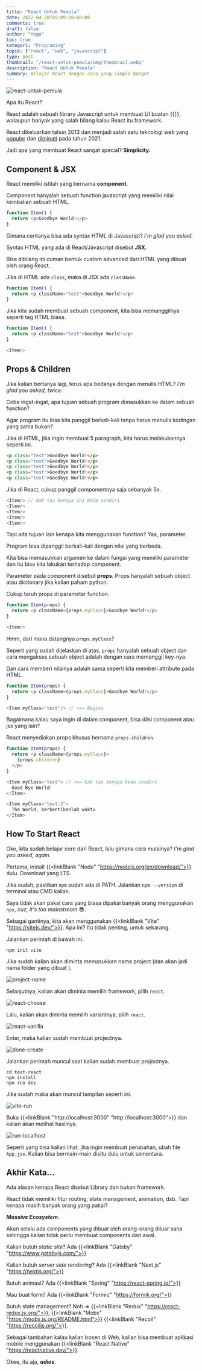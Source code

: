 ```yaml
---
title: "React Untuk Pemula"
date: 2022-04-28T09:09:18+08:00
comments: true
draft: false
author: "Yoga"
toc: true
kategori: "Programing"
topik: ["react", "web", "javascript"]
type: post
thumbnail: "/react-untuk-pemula/img/thumbnail.webp"
description: "React Untuk Pemula"
summary: Belajar React dengan cara yang simple banget
---
```


![react-untuk-pemula](/react-untuk-pemula/img/thumbnail.webp)

Apa itu React? 

React adalah sebuah library Javascript untuk membuat UI buatan {{<scIcon class="fa fa-facebook">}}, walaupun banyak yang salah bilang kalau React itu framework.

React dikeluarkan tahun 2013 dan menjadi salah satu teknologi web yang [populer](https://insights.stackoverflow.com/survey/2021#most-popular-technologies-webframe) dan [diminati](https://insights.stackoverflow.com/survey/2021#most-loved-dreaded-and-wanted-webframe-want) pada tahun 2021.

Jadi apa yang membuat React sangat special? **Simplicity.**

## Component & JSX

React memiliki istilah yang bernama **component**. 

Component hanyalah sebuah function javascript yang memiliki nilai kembalian sebuah HTML.

```Javascript 
function Item() {
  return <p>Goodbye World!</p>
}
```

Gimana ceritanya bisa ada syntax HTML di Javascript? _I'm glad you asked._

Syntax HTML yang ada di React/Javascript disebut **JSX.** 

Bisa dibilang ini cuman bentuk custom advanced dari HTML yang dibuat oleh orang React.

Jika di HTML ada `class`, maka di JSX ada `className`.

```Javascript
function Item() {
  return <p className="test">Goodbye World!</p>
}
```

Jika kita sudah membuat sebuah component, kita bisa memanggilnya seperti tag HTML biasa.

```Javascript
function Item() {
  return <p className="test">Goodbye World!</p>
}

<Item/>
```

## Props & Children

Jika kalian bertanya lagi, terus apa bedanya dengan menulis HTML? _I'm glad you asked, twice._

Coba ingat-ingat, apa tujuan sebuah program dimasukkan ke dalam sebuah function?

Agar program itu bisa kita panggil berkali-kali tanpa harus menulis kodingan yang sama bukan?

Jika di HTML, jika ingin membuat 5 paragraph, kita harus melakukannya seperti ini.

```HTML
<p class="test">Goodbye World!</p>
<p class="test">Goodbye World!</p>
<p class="test">Goodbye World!</p>
<p class="test">Goodbye World!</p>
<p class="test">Goodbye World!</p>
```

Jika di React, cukup panggil componentnya saja sebanyak 5x.

```Javascript
<Item/> // Gak tau kenapa ini beda sendiri
<Item/>
<Item/>
<Item/>
<Item/>
```

Tapi ada tujuan lain kenapa kita menggunakan function? Yaa, parameter.

Program bisa dipanggil berkali-kali dengan nilai yang berbeda.

Kita bisa memasukkan argumen ke dalam fungsi yang memiliki parameter dan itu bisa kita lakukan terhadap component.

Parameter pada component disebut **props**. Props hanyalah sebuah object atau dictionary jika kalian paham python.

Cukup taruh props di parameter function.

```Javascript
function Item(props) {
  return <p className={props.myClass}>Goodbye World!</p>
}

<Item/>
```

Hmm, dari mana datangnya `props.myClass`? 

Seperti yang sudah dijelaskan di atas, `props` hanyalah sebuah object dan cara mengakses sebuah object adalah dengan cara memanggil key-nya.

Dan cara memberi nilainya adalah sama seperti kita memberi attribute pada HTML.

```Javascript
function Item(props) {
  return <p className={props.myClass}>Goodbye World!</p>
}

<Item myClass="test"/> // <== Begini
```

Bagaimana kalau saya ingin di dalam component, bisa diisi component atau jsx yang lain?

React menyediakan props khusus bernama `props.children`.

```Javascript
function Item(props) {
  return <p className={props.myClass}>
    {props.children}
  </p>
}

<Item myClass="test"> // <== Gak tau kenapa beda sendiri
  Good Bye World!
</Item>

<Item myClass="test-2"> 
  The World, berhentikanlah waktu
</Item>
```

## How To Start React

Oke, kita sudah belajar core dari React, lalu gimana cara mulainya? _I'm glad you asked, again._

Pertama, install {{<linkBlank "Node" "https://nodejs.org/en/download/">}} dulu. Download yang LTS.

Jika sudah, pastikan `npm` sudah ada di PATH. Jalankan `npm --version` di terminal atau CMD kalian.

Saya tidak akan pakai cara yang biasa dipakai banyak orang menggunakan `npx`, _cuz, it's too mainstream_ 😎.

Sebagai gantinya, kita akan menggunakan {{<linkBlank "Vite" "https://vitejs.dev/">}}. Apa ini? Itu tidak penting, untuk sekarang.

Jalankan perintah di bawah ini.

```Shell {file="CMD / Terminal"}
npm init vite
```

Jika sudah kalian akan diminta memasukkan nama project (dan akan jadi nama folder yang dibuat ).

![project-name](/react-untuk-pemula/img/project-name.webp)

Selanjutnya, kalian akan diminta memilih framework, pilih `react`.

![react-choose](/react-untuk-pemula/img/react-choose.webp)

Lalu, kalian akan diminta memilih variantnya, pilih `react`. 

![react-vanilla](/react-untuk-pemula/img/react-vanilla.webp)

Enter, maka kalian sudah membuat projectnya.

![done-create](/react-untuk-pemula/img/done-create.webp)

Jalankan perintah muncul saat kalian sudah membuat projectnya.

```Shell {file="CMD / Terminal"}
cd test-react
npm install
npm run dev
```

Jika sudah maka akan muncul tampilan seperti ini.

![vite-run](/react-untuk-pemula/img/vite-run.webp)

Buka {{<linkBlank "http://localhost:3000" "http://localhost:3000">}} dan kalian akan melihat hasilnya.

![run-localhost](/react-untuk-pemula/img/run-localhost.webp)

Seperti yang bisa kalian lihat, jika ingin membuat perubahan, ubah file `App.jsx`. Kalian bisa bermain-main disitu dulu untuk sementara.

## Akhir Kata...

Ada alasan kenapa React disebut Library dan bukan framework.

React tidak memiliki fitur routing, state management, animation, dsb. Tapi kenapa masih banyak orang yang pakai?

**_Massive Ecosystem._** 

Akan selalu ada components yang dibuat oleh orang-orang diluar sana sehingga kalian tidak perlu membuat components dari awal.

Kalian butuh _static site_? Ada {{<linkBlank "Gatsby" "https://www.gatsbyjs.com/">}}

Kalian butuh _server side rendering_? Ada {{<linkBlank "Next.js" "https://nextjs.org/">}}

Butuh animasi? Ada {{<linkBlank "Spring" "https://react-spring.io/">}}

Mau buat form? Ada {{<linkBlank "Formic" "https://formik.org/">}} 

Butuh state management? Noh => {{<linkBlank "Redux" "https://react-redux.js.org/">}}, {{<linkBlank "Mobx" "https://mobx.js.org/README.html">}} {{<linkBlank "Recoil" "https://recoiljs.org/">}}.

Sebagai tambahan kalau kalian bosen di Web, kalian bisa membuat aplikasi mobile menggunakan {{<linkBlank "React Native" "https://reactnative.dev/">}}.

Okee, itu aja, **_adios_**.
